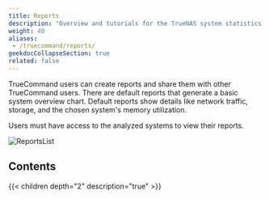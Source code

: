 ```yaml
---
title: Reports
description: "Overview and tutorials for the TrueNAS system statistics collation and presentation feature in TrueCommand."
weight: 40
aliases: 
 - /truecommand/reports/
geekdocCollapseSection: true
related: false
---
```


TrueCommand users can create reports and share them with other TrueCommand users.
There are default reports that generate a basic system overview chart.
Default reports show details like network traffic, storage, and the chosen system's memory utilization.

Users must have access to the analyzed systems to view their reports.

![ReportsList](/images/TrueCommand/Reports/ReportsList.png "Reports List")

<div class="noprint">

## Contents

{{< children depth="2" description="true" >}}

</div>
